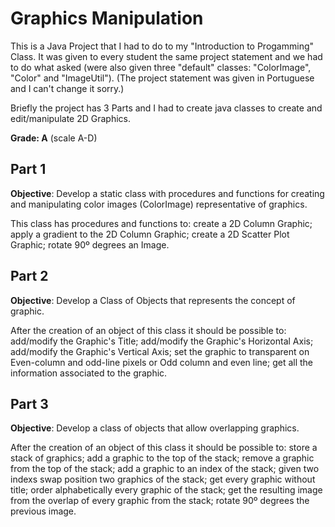 # Graphics Manipulation

This is a Java Project that I had to do to my "Introduction to Progamming" Class.
It was given to every student the same project statement and we had to do what asked (were also given three "default" classes: "ColorImage", "Color" and "ImageUtil").
(The project statement was given in Portuguese and I can't change it sorry.)

Briefly the project has 3 Parts and I had to create java classes to create and edit/manipulate 2D Graphics.

**Grade: A** (scale A-D)



## Part 1

**Objective**: Develop a static class with procedures and functions for creating and manipulating color images (ColorImage) representative of graphics.

This class has procedures and functions to: create a 2D Column Graphic; apply a gradient to the 2D Column Graphic; create a 2D Scatter Plot Graphic; rotate 90º degrees an Image.

## Part 2

**Objective**: Develop a Class of Objects that represents the concept of graphic.

After the creation of an object of this class it should be possible to: add/modify the Graphic's Title; add/modify the Graphic's Horizontal Axis; add/modify the Graphic's Vertical Axis; set the graphic to transparent on Even-column and odd-line pixels or Odd column and even line; get all the information associated to the graphic.

## Part 3

**Objective**: Develop a class of objects that allow overlapping graphics.

After the creation of an object of this class it should be possible to: store a stack of graphics; add a graphic to the top of the stack; remove a graphic from the top of the stack; add a graphic to an index of the stack; given two indexs swap position two graphics of the stack; get every graphic without title; order alphabetically every graphic of the stack; get the resulting image from the overlap of every graphic from the stack; rotate 90º degrees the previous image.







